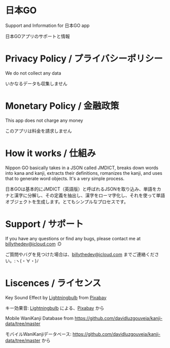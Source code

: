 # 日本GO 
Support and Information for 日本GO app

日本GOアプリのサポートと情報

# Privacy Policy / プライバシーポリシー
We do not collect any data

いかなるデータも収集しません

# Monetary Policy / 金融政策
This app does not charge any money 

このアプリは料金を請求しません

# How it works / 仕組み
Nippon GO basically takes in a JSON called JMDICT, breaks down words into kana and kanji, extracts their definitions, romanizes the kanji, and uses that to generate word objects. It's a very simple process.

日本GOは基本的にJMDICT（英語版）と呼ばれるJSONを取り込み、単語をカナと漢字に分解し、その定義を抽出し、漢字をローマ字化し、それを使って単語オブジェクトを生成します。とてもシンプルなプロセスです。

# Support / サポート
If you have any questions or find any bugs, please contact me at billythedev@icloud.com :D

ご質問やバグを見つけた場合は、billythedev@icloud.com までご連絡ください。:ヽ(・∀・)ﾉ

# Liscences / ライセンス
Key Sound Effect by <a href="https://pixabay.com/users/lightningbulb-28100020/?utm_source=link-attribution&utm_medium=referral&utm_campaign=music&utm_content=199448">Lightningbulb</a> from <a href="https://pixabay.com//?utm_source=link-attribution&utm_medium=referral&utm_campaign=music&utm_content=199448">Pixabay</a>

キー効果音: <a href="https://pixabay.com/users/lightningbulb-28100020/?utm_source=link-attribution&utm_medium=referral&utm_campaign=music&utm_content=199448">Lightningbulb</a>  による、<a href="https://pixabay.com//?utm_source=link-attribution&utm_medium=referral&utm_campaign=music&utm_content=199448">Pixabay</a> から

Mobile WaniKanji Database from https://github.com/davidluzgouveia/kanji-data/tree/master

モバイルWaniKanjiデータベース: https://github.com/davidluzgouveia/kanji-data/tree/master から
